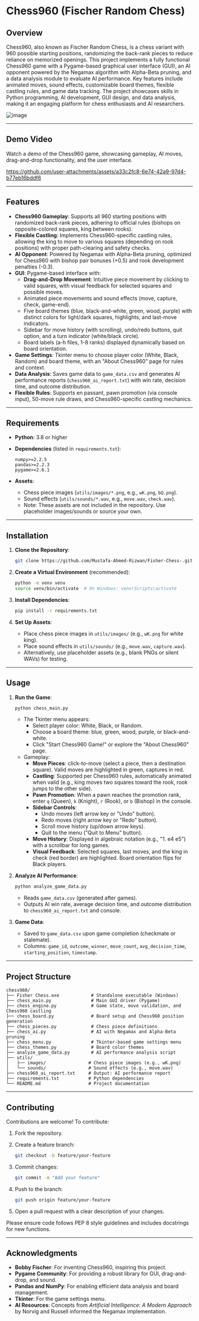 # Chess960 (Fischer Random Chess)

## Overview

Chess960, also known as Fischer Random Chess, is a chess variant with 960 possible starting positions, randomizing the back-rank pieces to reduce reliance on memorized openings. This project implements a fully functional Chess960 game with a Pygame-based graphical user interface (GUI), an AI opponent powered by the Negamax algorithm with Alpha-Beta pruning, and a data analysis module to evaluate AI performance. Key features include animated moves, sound effects, customizable board themes,  flexible castling rules, and game data tracking. The project showcases skills in Python programming, AI development, GUI design, and data analysis, making it an engaging platform for chess enthusiasts and AI researchers.

![image](https://github.com/user-attachments/assets/9df1d7eb-47f0-4d2a-9d74-38abf6c75f42)

---

## Demo Video

Watch a demo of the Chess960 game, showcasing gameplay, AI moves, drag-and-drop functionality, and the user interface.

https://github.com/user-attachments/assets/a33c2fc8-6e74-42a9-97d4-b77eb16bddf6

---

## Features

- **Chess960 Gameplay**: Supports all 960 starting positions with randomized back-rank pieces, adhering to official rules (bishops on opposite-colored squares, king between rooks).
- **Flexible Castling**: Implements Chess960-specific castling rules, allowing the king to move to various squares (depending on rook positions) with proper path-clearing and safety checks.
- **AI Opponent**: Powered by Negamax with Alpha-Beta pruning, optimized for Chess960 with bishop pair bonuses (+0.5) and rook development penalties (-0.3).
- **GUI**: Pygame-based interface with:
  - **Drag-and-Drop Movement**: Intuitive piece movement by clicking to valid squares, with visual feedback for selected squares and possible moves.
  - Animated piece movements and sound effects (move, capture, check, game-end).
  - Five board themes (blue, black-and-white, green, wood, purple) with distinct colors for light/dark squares, highlights, and last-move indicators.
  - Sidebar for move history (with scrolling), undo/redo buttons, quit option, and a turn indicator (white/black circle).
  - Board labels (a-h files, 1-8 ranks) displayed dynamically based on board orientation.
- **Game Settings**: Tkinter menu to choose player color (White, Black, Random) and board theme, with an "About Chess960" page for rules and context.
- **Data Analysis**: Saves game data to `game_data.csv` and generates AI performance reports (`chess960_ai_report.txt`) with win rate, decision time, and outcome distribution.
- **Flexible Rules**: Supports en passant, pawn promotion (via console input), 50-move rule draws, and Chess960-specific castling mechanics.

---

## Requirements

- **Python**: 3.8 or higher
- **Dependencies** (listed in `requirements.txt`):

  ```
  numpy>=2.2.5
  pandas>=2.2.3
  pygame>=2.6.1
  ```

- **Assets**:
  - Chess piece images (`utils/images/*.png`, e.g., `wK.png`, `bQ.png`).
  - Sound effects (`utils/sounds/*.wav`, e.g., `move.wav`, `check.wav`).
  - Note: These assets are not included in the repository. Use placeholder images/sounds or source your own.

---

## Installation

1. **Clone the Repository**:

   ```bash
   git clone https://github.com/Mustafa-Ahmed-Rizwan/Fisher-Chess-.git
   ```

2. **Create a Virtual Environment** (recommended):

   ```bash
   python -m venv venv
   source venv/bin/activate  # On Windows: venv\Scripts\activate
   ```

3. **Install Dependencies**:

   ```bash
   pip install -r requirements.txt
   ```

4. **Set Up Assets**:

   - Place chess piece images in `utils/images/` (e.g., `wK.png` for white king).
   - Place sound effects in `utils/sounds/` (e.g., `move.wav`, `capture.wav`).
   - Alternatively, use placeholder assets (e.g., blank PNGs or silent WAVs) for testing.

---

## Usage

1. **Run the Game**:

   ```bash
   python chess_main.py
   ```

   - The Tkinter menu appears:
     - Select player color: White, Black, or Random.
     - Choose a board theme: blue, green, wood, purple, or black-and-white.
     - Click "Start Chess960 Game!" or explore the "About Chess960" page.
   - Gameplay:
     - **Move Pieces**:  click-to-move (select a piece, then a destination square). Valid moves are highlighted in green, captures in red.
     - **Castling**: Supported per Chess960 rules, automatically animated when valid (e.g., king moves two squares toward the rook, rook jumps to the other side).
     - **Pawn Promotion**: When a pawn reaches the promotion rank, enter `q` (Queen), `k` (Knight), `r` (Rook), or `b` (Bishop) in the console.
     - **Sidebar Controls**:
       - Undo moves (left arrow key or "Undo" button).
       - Redo moves (right arrow key or "Redo" button).
       - Scroll move history (up/down arrow keys).
       - Quit to the menu ("Quit to Menu" button).
     - **Move History**: Displayed in algebraic notation (e.g., "1. e4 e5") with a scrollbar for long games.
     - **Visual Feedback**: Selected squares, last moves, and the king in check (red border) are highlighted. Board orientation flips for Black players.

2. **Analyze AI Performance**:

   ```bash
   python analyze_game_data.py
   ```

   - Reads `game_data.csv` (generated after games).
   - Outputs AI win rate, average decision time, and outcome distribution to `chess960_ai_report.txt` and console.

3. **Game Data**:

   - Saved to `game_data.csv` upon game completion (checkmate or stalemate).
   - Columns: `game_id`, `outcome`, `winner`, `move_count`, `avg_decision_time`, `starting_position`, `timestamp`.

---

## Project Structure

```
chess960/
├── Fisher Chess.exe            # Standalone executable (Windows)
├── chess_main.py               # Main GUI driver (Pygame)
├── chess_engine.py             # Game state, move validation, and Chess960 castling
├── chess_board.py              # Board setup and Chess960 position generation
├── chess_pieces.py             # Chess piece definitions
├── chess_ai.py                 # AI with Negamax and Alpha-Beta pruning
├── chess_menu.py               # Tkinter-based game settings menu
├── chess_themes.py             # Board color themes
├── analyze_game_data.py        # AI performance analysis script
├── utils/
│   ├── images/                # Chess piece images (e.g., wK.png)
│   └── sounds/                # Sound effects (e.g., move.wav)
├── chess960_ai_report.txt     # Output: AI performance report
├── requirements.txt           # Python dependencies
└── README.md                  # Project documentation
```

---

## Contributing

Contributions are welcome! To contribute:

1. Fork the repository.
2. Create a feature branch:

   ```bash
   git checkout -b feature/your-feature
   ```

3. Commit changes:

   ```bash
   git commit -m "Add your feature"
   ```

4. Push to the branch:

   ```bash
   git push origin feature/your-feature
   ```

5. Open a pull request with a clear description of your changes.

Please ensure code follows PEP 8 style guidelines and includes docstrings for new functions.

---

## Acknowledgments

- **Bobby Fischer**: For inventing Chess960, inspiring this project.
- **Pygame Community**: For providing a robust library for GUI, drag-and-drop, and sound.
- **Pandas and NumPy**: For enabling efficient data analysis and board management.
- **Tkinter**: For the game settings menu.
- **AI Resources**: Concepts from *Artificial Intelligence: A Modern Approach* by Norvig and Russell informed the Negamax implementation.